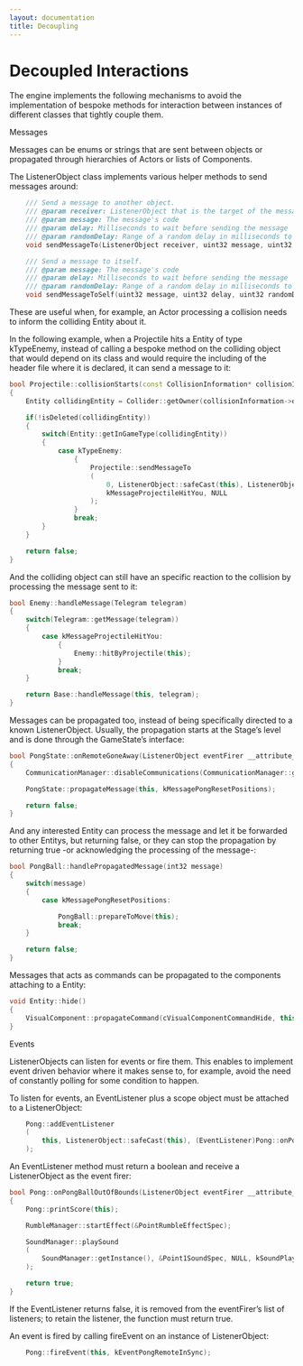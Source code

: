 ```yaml
---
layout: documentation
title: Decoupling
---
```


# Decoupled Interactions
The engine implements the following mechanisms to avoid the implementation of bespoke methods for interaction between instances of different classes that tightly couple them.

Messages

Messages can be enums or strings that are sent between objects or propagated through hierarchies of Actors or lists of Components.

The ListenerObject class implements various helper methods to send messages around:

```cpp
    /// Send a message to another object.
    /// @param receiver: ListenerObject that is the target of the message
    /// @param message: The message's code
    /// @param delay: Milliseconds to wait before sending the message
    /// @param randomDelay: Range of a random delay in milliseconds to wait before sending the message
    void sendMessageTo(ListenerObject receiver, uint32 message, uint32 delay, uint32 randomDelay);

    /// Send a message to itself.
    /// @param message: The message's code
    /// @param delay: Milliseconds to wait before sending the message
    /// @param randomDelay: Range of a random delay in milliseconds to wait before sending the message
    void sendMessageToSelf(uint32 message, uint32 delay, uint32 randomDelay);
```

These are useful when, for example, an Actor processing a collision needs to inform the colliding Entity about it.

In the following example, when a Projectile hits a Entity of type kTypeEnemy, instead of calling a bespoke method on the colliding object that would depend on its class and would require the including of the header file where it is declared, it can send a message to it:

```cpp
bool Projectile::collisionStarts(const CollisionInformation* collisionInformation __attribute__ ((unused)))
{
    Entity collidingEntity = Collider::getOwner(collisionInformation->otherCollider);

    if(!isDeleted(collidingEntity))
    {
        switch(Entity::getInGameType(collidingEntity))
        {
            case kTypeEnemy:
                {
                    Projectile::sendMessageTo
                    (
                        0, ListenerObject::safeCast(this), ListenerObject::safeCast(collidingEntity), 
                        kMessageProjectileHitYou, NULL
                    );
                }
                break;
        }
    }

    return false;
}
```

And the colliding object can still have an specific reaction to the collision by processing the message sent to it:

```cpp
bool Enemy::handleMessage(Telegram telegram)
{
    switch(Telegram::getMessage(telegram))
    {
        case kMessageProjectileHitYou:
            {                
                Enemy::hitByProjectile(this);
            }
            break;
    }

    return Base::handleMessage(this, telegram);
}
```

Messages can be propagated too, instead of being specifically directed to a known ListenerObject. Usually, the propagation starts at the Stage’s level and is done through the GameState’s interface:

```cpp
bool PongState::onRemoteGoneAway(ListenerObject eventFirer __attribute__((unused)))
{
	CommunicationManager::disableCommunications(CommunicationManager::getInstance());

	PongState::propagateMessage(this, kMessagePongResetPositions);

	return false;
}
```

And any interested Entity can process the message and let it be forwarded to other Entitys, but returning false, or they can stop the propagation by returning true -or acknowledging the processing of the message-: 

```cpp
bool PongBall::handlePropagatedMessage(int32 message)
{
	switch(message)
	{
		case kMessagePongResetPositions:

			PongBall::prepareToMove(this);
			break;
	}

	return false;
}
```

Messages that acts as commands can be propagated to the components attaching to a Entity:

```cpp
void Entity::hide()
{
    VisualComponent::propagateCommand(cVisualComponentCommandHide, this);
}
```

Events

ListenerObjects can listen for events or fire them. This enables to implement event driven behavior where it makes sense to, for example, avoid the need of constantly polling for some condition to happen.

To listen for events, an EventListener plus a scope object must be attached to a ListenerObject:

```cpp
    Pong::addEventListener
    (
        this, ListenerObject::safeCast(this), (EventListener)Pong::onPongBallOutOfBounds, kEventPongBallStreamedOut
    );
```

An EventListener method must return a boolean and receive a ListenerObject as the event firer:

```cpp
bool Pong::onPongBallOutOfBounds(ListenerObject eventFirer __attribute__ ((unused)))
{
    Pong::printScore(this);

    RumbleManager::startEffect(&PointRumbleEffectSpec);

    SoundManager::playSound
    (
        SoundManager::getInstance(), &Point1SoundSpec, NULL, kSoundPlaybackNormal, NULL, NULL
    );

    return true;
}
```

If the EventListener returns false, it is removed from the eventFirer’s list of listeners; to retain the listener, the function must return true.

An event is fired by calling fireEvent on an instance of ListenerObject:

```cpp
    Pong::fireEvent(this, kEventPongRemoteInSync);
```